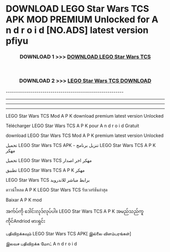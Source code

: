 # DOWNLOAD LEGO Star Wars TCS APK MOD PREMIUM Unlocked for A n d r o i d [NO.ADS] latest version pfiyu 



<div align="center">

<h3>DOWNLOAD 1 >>> <a href="https://getmod2.web.app/?judul=LEGO Star Wars TCS">DOWNLOAD LEGO Star Wars TCS</a></h3><br>

<h3>DOWNLOAD 2 >>> <a href="https://getmod2.web.app/?judul=LEGO Star Wars TCS">LEGO Star Wars TCS DOWNLOAD </a></h3>

</div>
----------------------------------------------------------

----------------------------------------------------------

----------------------------------------------------------

----------------------------------------------------------

LEGO Star Wars TCS Mod A P K download premium latest version Unlocked

Télécharger LEGO Star Wars TCS A P K pour A n d r o i d Gratuit

download LEGO Star Wars TCS Mod A P K premium latest version Unlocked

تحميل LEGO Star Wars TCS APK - تنزيل برنامج LEGO Star Wars TCS A P K مهكر

تحميل LEGO Star Wars TCS مهكر اخر اصدار

تطبيق LEGO Star Wars TCS A P K مهكر

LEGO Star Wars TCS برابط مباشر للاندرويد

ดาวน์โหลด A P K LEGO Star Wars TCS รับเวอร์ชันล่าสุด

Baixar A P K mod

အက်ပ်ကို ဒေါင်းလုဒ်လုပ်ပါ။ LEGO Star Wars TCS A P K အမည်သည်ကူကိုင်Andriod ဗားရှင်း

பதிவிறக்கவும் LEGO Star Wars TCS APK[ இல்லை விளம்பரங்கள்] 
 
இலவச பதிவிறக்க மோட் A n d r o i d



